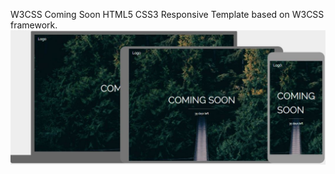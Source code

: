 W3CSS Coming Soon HTML5 CSS3 Responsive Template based on  W3CSS framework.
![screenshot](images/w3css-coming-soon-screenshot.jpg)

